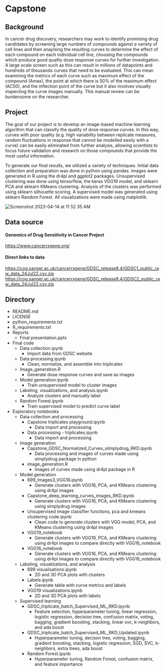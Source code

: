 # Capstone

## Background
In cancer drug discovery, researchers may work to identify promising drug candidates by screening large numbers of compounds against a variety of cell lines and then anaylsing the resulting curves to determine the effect of each compound on each individual cell line, choosing the compounds which produce good quality dose response curves for further investigation. A large scale screen such as this can result in millions of datapoints and hundreds of thousands curves that need to be evaluated. This can mean examining the metrics of each curve such as maximum effect of the compound (Amax), the point at which there is 50% of the maximum effect (AC50), and the inflection point of the curve but it also involves visually inspecting the curve images manually. This manual review can be burdensome on the researcher.  

## Project
The goal of our project is to develop an image-based machine learning algorithm that can classify the quality of dose response curves. In this way, curves with poor quality (e.g. high variability between replicate measures, random fluctuations in response that cannot be modelled easily with a curve) can be easily eliminated from further analysis, allowing scientists to focus future validation and research on those compounds that provide the most useful information. 

To generate our final results, we utilized a variety of techniques. Initial data collection and preparation was done in python using pandas. Images were generated in R using the dr4pl and ggplot2 packages. Unsupervised clustering was done using tensorflow, the keras VGG19 model, and sklearn PCA and sklearn KMeans clustering. Analysis of the clusters was performed using sklearn silhouette scoring. A supervised model was generated using sklearn Random Forest. All visualizations were made using matplotlib.

![Screenshot 2023-04-14 at 11 52 35 AM](https://user-images.githubusercontent.com/56646278/232093674-57f2c0de-e017-4d1c-938b-0df2ee11d605.png)

## Data source
#### Genomics of Drug Sensitivity in Cancer Project
https://www.cancerrxgene.org/

#### Direct links to data
https://cog.sanger.ac.uk/cancerrxgene/GDSC_release8.4/GDSC1_public_raw_data_24Jul22.csv.zip
https://cog.sanger.ac.uk/cancerrxgene/GDSC_release8.4/GDSC2_public_raw_data_24Jul22.csv.zip

## Directory
* README.md
* LICENSE
* python_requirements.txt
* R_requirements.txt
* Reports
  * Final presentation.pptx
* Final code
  * Data collection.ipynb
    * Import data from GDSC website
  * Data processing.ipynb
    * Clean, normalize, and assemble into triplicates
  * Image_generation.R
    * Generate dose response curves and save as images 
  * Model generation.ipynb
    * Train unsupervised model to cluster images
  * Labeling, visualizations, and analysis.ipynb
    * Analyze clusters and manually label
  * Random Forest.ipynb
    * Train supervised model to predict curve label
* Exploratory notebooks
  * Data collection and processing
    * Capstone triplicates playground.ipynb
      * Data import and processing
    * Data processing - triplicates.ipynb
      * Data import and processing
  * Image generation
    * Capstone_GDSC_Normalized_Curves_silmplydrug_RKD.ipynb
      * Data processing and images of curves made using simplydrug package in python
    * image_generation.R
      * Images of curves made using dr4pl package in R
  * Model generation
    * 699_Images3_VGG16.ipynb
      * Generate clusters with VGG16, PCA, and KMeans clustering using dr4pl images
    * Capstone_deep_learning_curves_images_RKD.ipynb
      * Generate clusters with VGG16, PCA, and KMeans clustering using simplydrug images
    * Unsupervised image classifier functions, pca and kmeans clustering code.ipynb
      * Clean code to generate clusters with VGG model, PCA, and KMeans clustering using dr4pl images
    * VGG19_notebook
      * Generate clusters with VGG19, PCA, and KMeans clustering using dr4pl images to compare directly with VGG16_notebook
    * VGG16_notebook
      * Generate clusters with VGG16, PCA, and KMeans clustering using dr4pl images to compare directly with VGG19_notebook
  * Labeling, visualizations, and analysis
    * 699 visualisations.ipynb
      * 2D and 3D PCA plots with clusters
    * Labels.ipynb
      * Generate table with curve metrics and labels
    * VGG19 visualizations.ipynb
      * 2D and 3D PCA plots with labels
  * Supervised learning
    * GDSC_triplicate_batch_Supervised_ML_RKD.ipynb
      * Feature selection, hyperparameter tuning, linear regression, logistic regression, decision tree, confusion matrix, voting, bagging, gradient boosting, stacking, linear svc, k-neighbors, and ada boost
    * GDSC_triplicate_batch_Supervised_ML_RKD_Updated.ipynb
      * Hyperparameter tuning, decison tree, voting, bagging, gradient boosting, stacking, logistic regression, SGD, SVC, k-neighbors, extra trees, ada boost
    * Random Forest.ipynb
      * Hyperparameter tuning, Random Forest, confusion matrix, and feature importance
